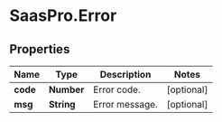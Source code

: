 # SaasPro.Error

## Properties

Name | Type | Description | Notes
------------ | ------------- | ------------- | -------------
**code** | **Number** | Error code. | [optional] 
**msg** | **String** | Error message. | [optional] 


